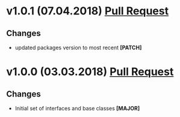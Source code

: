﻿# v1.0.1 (07.04.2018) [Pull Request](https://github.com/oskardudycz/GoldenEye/pull/53)

## Changes

* updated packages version to most recent **[PATCH]**


# v1.0.0 (03.03.2018) [Pull Request](https://github.com/oskardudycz/GoldenEye/pull/51)

## Changes

* Initial set of interfaces and base classes **[MAJOR]**